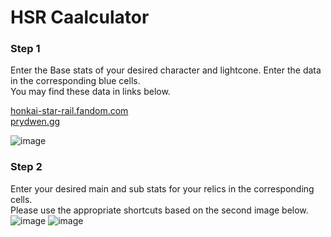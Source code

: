 # HSR Caalculator

### Step 1 
Enter the Base stats of your desired character and lightcone. Enter the data in the corresponding blue cells.\
You may find these data in links below.<br/>

[honkai-star-rail.fandom.com](https://honkai-star-rail.fandom.com/wiki/Character/Comparison)\
[prydwen.gg](https://www.prydwen.gg/star-rail/guides/characters-stats/)

![image](https://github.com/user-attachments/assets/6dac13c7-f3d3-45c6-ad2c-abbd94d8a285)<br/>

### Step 2
Enter your desired main and sub stats for your relics in the corresponding cells.\
Please use the appropriate shortcuts based on the second image below.
![image](https://github.com/user-attachments/assets/0209db49-acc9-4f3a-acc1-605802c6da86)
![image](https://github.com/user-attachments/assets/345d2411-c1fd-47f3-a8d0-fe64a5f4500c)





